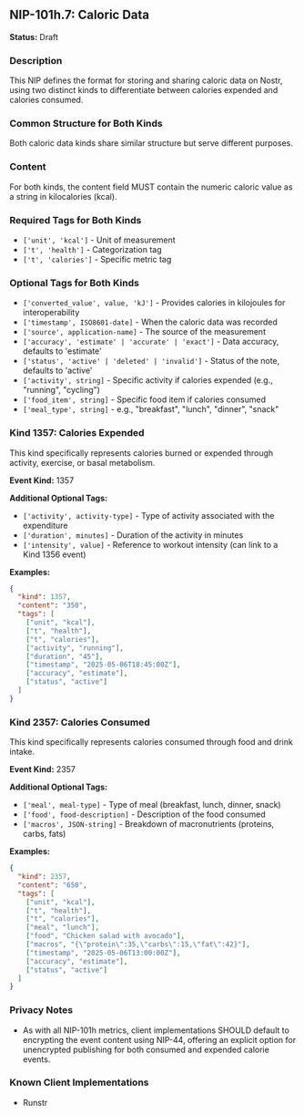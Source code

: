 ## NIP-101h.7: Caloric Data

**Status:** Draft

### Description

This NIP defines the format for storing and sharing caloric data on Nostr, using two distinct kinds to differentiate between calories expended and calories consumed.

### Common Structure for Both Kinds

Both caloric data kinds share similar structure but serve different purposes.

### Content

For both kinds, the content field MUST contain the numeric caloric value as a string in kilocalories (kcal).

### Required Tags for Both Kinds

- `['unit', 'kcal']` - Unit of measurement
- `['t', 'health']` - Categorization tag
- `['t', 'calories']` - Specific metric tag

### Optional Tags for Both Kinds

- `['converted_value', value, 'kJ']` - Provides calories in kilojoules for interoperability
- `['timestamp', ISO8601-date]` - When the caloric data was recorded
- `['source', application-name]` - The source of the measurement
- `['accuracy', 'estimate' | 'accurate' | 'exact']` - Data accuracy, defaults to 'estimate'
- `['status', 'active' | 'deleted' | 'invalid']` - Status of the note, defaults to 'active'
- `['activity', string]` - Specific activity if calories expended (e.g., "running", "cycling")
- `['food_item', string]` - Specific food item if calories consumed
- `['meal_type', string]` - e.g., "breakfast", "lunch", "dinner", "snack"

### Kind 1357: Calories Expended

This kind specifically represents calories burned or expended through activity, exercise, or basal metabolism.

**Event Kind:** 1357

**Additional Optional Tags:**
- `['activity', activity-type]` - Type of activity associated with the expenditure
- `['duration', minutes]` - Duration of the activity in minutes
- `['intensity', value]` - Reference to workout intensity (can link to a Kind 1356 event)

**Examples:**
```json
{
  "kind": 1357,
  "content": "350",
  "tags": [
    ["unit", "kcal"],
    ["t", "health"],
    ["t", "calories"],
    ["activity", "running"],
    ["duration", "45"],
    ["timestamp", "2025-05-06T18:45:00Z"],
    ["accuracy", "estimate"],
    ["status", "active"]
  ]
}
```

### Kind 2357: Calories Consumed

This kind specifically represents calories consumed through food and drink intake.

**Event Kind:** 2357

**Additional Optional Tags:**
- `['meal', meal-type]` - Type of meal (breakfast, lunch, dinner, snack)
- `['food', food-description]` - Description of the food consumed
- `['macros', JSON-string]` - Breakdown of macronutrients (proteins, carbs, fats)

**Examples:**
```json
{
  "kind": 2357,
  "content": "650",
  "tags": [
    ["unit", "kcal"],
    ["t", "health"],
    ["t", "calories"],
    ["meal", "lunch"],
    ["food", "Chicken salad with avocado"],
    ["macros", "{\"protein\":35,\"carbs\":15,\"fat\":42}"],
    ["timestamp", "2025-05-06T13:00:00Z"],
    ["accuracy", "estimate"],
    ["status", "active"]
  ]
}
```

### Privacy Notes
- As with all NIP-101h metrics, client implementations SHOULD default to encrypting the event content using NIP-44, offering an explicit option for unencrypted publishing for both consumed and expended calorie events.

### Known Client Implementations
- Runstr